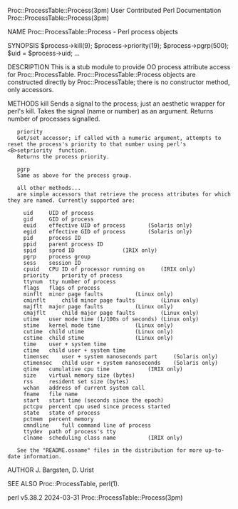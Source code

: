 Proc::ProcessTable::Process(3pm)			      User Contributed Perl Documentation			      Proc::ProcessTable::Process(3pm)

NAME
       Proc::ProcessTable::Process - Perl process objects

SYNOPSIS
	$process->kill(9);
	$process->priority(19);
	$process->pgrp(500);
	$uid = $process->uid;
	...

DESCRIPTION
       This is a stub module to provide OO process attribute access for Proc::ProcessTable. Proc::ProcessTable::Process objects are constructed directly by
       Proc::ProcessTable; there is no constructor method, only accessors.

METHODS
       kill
	   Sends  a  signal  to	 the  process;	just an aesthetic wrapper for perl's kill. Takes the signal (name or number) as an argument. Returns number of
	   processes signalled.

       priority
	   Get/set accessor; if called with a numeric argument, attempts to reset the process's priority to that number using perl's <B>setpriority  function.
	   Returns the process priority.

       pgrp
	   Same as above for the process group.

       all other methods...
	   are simple accessors that retrieve the process attributes for which they are named. Currently supported are:

	     uid	 UID of process
	     gid	 GID of process
	     euid	 effective UID of process	    (Solaris only)
	     egid	 effective GID of process	    (Solaris only)
	     pid	 process ID
	     ppid	 parent process ID
	     spid	 sprod ID			    (IRIX only)
	     pgrp	 process group
	     sess	 session ID
	     cpuid	 CPU ID of processor running on	    (IRIX only)
	     priority	 priority of process
	     ttynum	 tty number of process
	     flags	 flags of process
	     minflt	 minor page faults		    (Linux only)
	     cminflt	 child minor page faults	    (Linux only)
	     majflt	 major page faults		    (Linux only)
	     cmajflt	 child major page faults	    (Linux only)
	     utime	 user mode time (1/100s of seconds) (Linux only)
	     stime	 kernel mode time		    (Linux only)
	     cutime	 child utime			    (Linux only)
	     cstime	 child stime			    (Linux only)
	     time	 user + system time
	     ctime	 child user + system time
	     timensec	 user + system nanoseconds part	    (Solaris only)
	     ctimensec	 child user + system nanoseconds    (Solaris only)
	     qtime	 cumulative cpu time		    (IRIX only)
	     size	 virtual memory size (bytes)
	     rss	 resident set size (bytes)
	     wchan	 address of current system call
	     fname	 file name
	     start	 start time (seconds since the epoch)
	     pctcpu	 percent cpu used since process started
	     state	 state of process
	     pctmem	 percent memory
	     cmndline	 full command line of process
	     ttydev	 path of process's tty
	     clname	 scheduling class name		    (IRIX only)

	   See the "README.osname" files in the distribution for more up-to-date information.

AUTHOR
       J. Bargsten, D. Urist

SEE ALSO
       Proc::ProcessTable, perl(1).

perl v5.38.2								  2024-03-31					      Proc::ProcessTable::Process(3pm)
